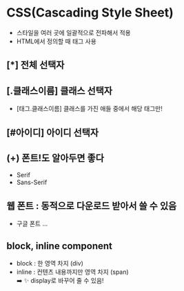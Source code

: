 # CSS(Cascading Style Sheet)

- 스타일을 여러 곳에 일괄적으로 전파해서 적용
- HTML에서 정의할 때 <style></style> 태그 사용

## [*] 전체 선택자

## [.클래스이름] 클래스 선택자

- [태그.클래스이름] 클래스를 가진 애들 중에서 해당 태그만!

## [#아이디] 아이디 선택자

## (+) 폰트!도 알아두면 좋다

- Serif
- Sans-Serif

## 웹 폰트 : 동적으로 다운로드 받아서 쓸 수 있음

- 구글 폰트 ...

## block, inline component

- block : 한 영역 차지 (div)
- inline : 컨텐츠 내용까지만 영역 차지 (span)<br>
  ➡️ ✨ display로 바꾸어 줄 수 있음!
